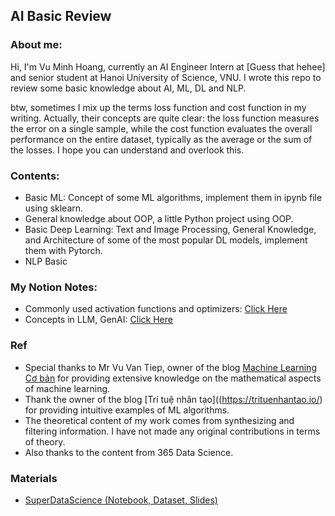 ## AI Basic Review


### About me:
Hi, I'm Vu Minh Hoang, currently an AI Engineer Intern at [Guess that hehee] and senior student at Hanoi University of Science, VNU. I wrote this repo to review some basic knowledge about AI, ML, DL and NLP. 

btw, sometimes I mix up the terms loss function and cost function in my writing. Actually, their concepts are quite clear: the loss function measures the error on a single sample, while the cost function evaluates the overall performance on the entire dataset, typically as the average or the sum of the losses. I hope you can understand and overlook this.

### Contents:
-  Basic ML: Concept of some ML algorithms, implement them in ipynb file using sklearn.
-  General knowledge about OOP, a little Python project using OOP.
-  Basic Deep Learning: Text and Image Processing, General Knowledge, and Architecture of some of the most popular DL models, implement them with Pytorch.
-  NLP Basic

### My Notion Notes: 
- Commonly used activation functions and optimizers: [Click Here](https://accurate-bandana-6b0.notion.site/Optimizers-and-activation-functions-474cccfb16b0496cb45deb67877ad0f3)
- Concepts in LLM, GenAI: [Click Here](https://accurate-bandana-6b0.notion.site/M-t-s-concept-trong-GenAI-14bb29d8ebb18047823df72029e40bec?pvs=4)


### Ref
-  Special thanks to Mr Vu Van Tiep, owner of the blog [Machine Learning Cơ bản](https://machinelearningcoban.com/) for providing extensive knowledge on the mathematical aspects of machine learning.
-  Thank the owner of the blog [Trí tuệ nhân tạo]((https://trituenhantao.io/) for providing intuitive examples of ML algorithms.
-  The theoretical content of my work comes from synthesizing and filtering information. I have not made any original contributions in terms of theory.
- Also thanks to the content from 365 Data Science. 

### Materials
-  [SuperDataScience (Notebook, Dataset, Slides)](https://www.superdatascience.com/pages/machine-learning)


